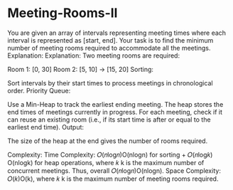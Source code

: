 # Meeting-Rooms-II
You are given an array of intervals representing meeting times where each interval is represented as [start, end]. Your task is to find the minimum number of meeting rooms required to accommodate all the meetings.
Explanation:
Explanation:
Two meeting rooms are required:

Room 1: [0, 30]
Room 2: [5, 10] -> [15, 20]
Sorting:

Sort intervals by their start times to process meetings in chronological order.
Priority Queue:

Use a Min-Heap to track the earliest ending meeting. The heap stores the end times of meetings currently in progress.
For each meeting, check if it can reuse an existing room (i.e., if its start time is after or equal to the earliest end time).
Output:

The size of the heap at the end gives the number of rooms required.

Complexity:
Time Complexity: 
𝑂(𝑛log𝑛)O(nlogn) for sorting + 𝑂(𝑛log𝑘)
O(nlogk) for heap operations, where 𝑘
k is the maximum number of concurrent meetings. Thus, overall 
𝑂(𝑛log⁡𝑛)O(nlogn).
Space Complexity: 
𝑂(𝑘)O(k), where 𝑘
k is the maximum number of meeting rooms required.
